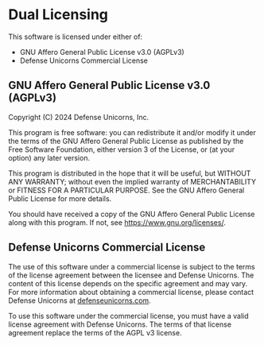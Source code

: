 # Dual Licensing

This software is licensed under either of:

- GNU Affero General Public License v3.0 (AGPLv3)
- Defense Unicorns Commercial License

## GNU Affero General Public License v3.0 (AGPLv3)

Copyright (C) 2024 Defense Unicorns, Inc.

This program is free software: you can redistribute it and/or modify
it under the terms of the GNU Affero General Public License as
published by the Free Software Foundation, either version 3 of the
License, or (at your option) any later version.

This program is distributed in the hope that it will be useful,
but WITHOUT ANY WARRANTY; without even the implied warranty of
MERCHANTABILITY or FITNESS FOR A PARTICULAR PURPOSE.  See the
GNU Affero General Public License for more details.

You should have received a copy of the GNU Affero General Public License
along with this program.  If not, see <https://www.gnu.org/licenses/>.

## Defense Unicorns Commercial License

The use of this software under a commercial license is subject to the terms
of the license agreement between the licensee and Defense Unicorns. The
content of this license depends on the specific agreement and may vary. For
more information about obtaining a commercial license, please contact
Defense Unicorns at [defenseunicorns.com](https://defenseunicorns.com).

To use this software under the commercial license, you must have a valid
license agreement with Defense Unicorns. The terms of that license agreement
replace the terms of the AGPL v3 license.
